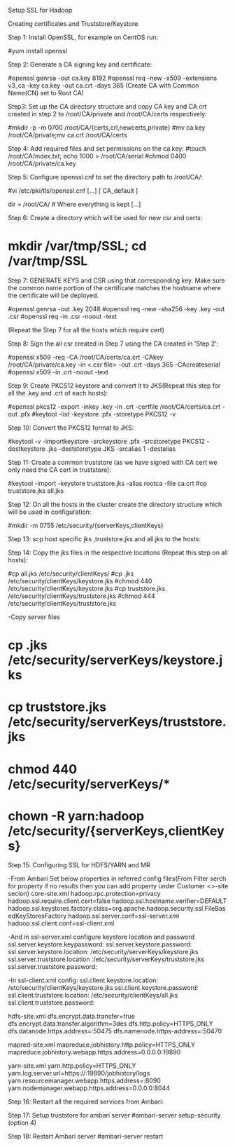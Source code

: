 Setup SSL for Hadoop

Creating certificates and Truststore/Keystore

Step 1: Install OpenSSL, for example on CentOS run:

#yum install openssl

Step 2: Generate a CA signing key and certificate:

#openssl genrsa -out ca.key 8192
#openssl req -new -x509 -extensions v3_ca -key ca.key -out ca.crt -days 365
(Create CA with Common Name(CN) set to Root CA)

Step3: Set up the CA directory structure and copy CA key and CA crt created in step 2 to /root/CA/private and /root/CA/certs respectively:

#mkdir -p -m 0700 /root/CA/{certs,crl,newcerts,private}
#mv ca.key /root/CA/private;mv ca.crt /root/CA/certs

Step 4: Add required files and set permissions on the ca.key:
#touch /root/CA/index.txt; echo 1000 > /root/CA/serial
#chmod 0400 /root/CA/private/ca.key

Step 5: Configure openssl.cnf to set the directory path to /root/CA/:

#vi /etc/pki/tls/openssl.cnf
[...]
[ CA_default ]

dir             = /root/CA/         # Where everything is kept
[...]


Step 6: Create a directory which will be used for new csr and certs: 

# mkdir /var/tmp/SSL; cd /var/tmp/SSL

Step 7: GENERATE KEYS and CSR using that corresponding key. Make sure the common name portion of the certificate matches the hostname where the certificate will be deployed.

#openssl genrsa -out <Hostname>.key 2048
#openssl req -new -sha256 -key <Hostname>.key  -out <Hostname>.csr
#openssl req -in <Hostname>.csr -noout -text

(Repeat the Step 7 for all the hosts which require cert)

 
Step 8:  Sign the all csr created in Step 7 using the CA created in 'Step 2': 

#openssl x509 -req -CA /root/CA/certs/ca.crt -CAkey /root/CA/private/ca.key -in <.csr file> -out <Hostname>.crt -days 365 -CAcreateserial
#openssl x509 -in <Hostname>.crt -noout -text

Step 9: Create PKCS12 keystore and convert it to JKS(Repeat this step for all the .key and .crt of each hosts): 

#openssl pkcs12 -export -inkey <hostname>.key -in <hostname>.crt -certfile /root/CA/certs/ca.crt -out <hostname>.pfx
#keytool -list -keystore <hostname>.pfx -storetype PKCS12 -v

Step 10: Convert the PKCS12 format to JKS: 

#keytool -v -importkeystore -srckeystore <hostname>.pfx -srcstoretype PKCS12 -destkeystore <hostname>.jks -deststoretype JKS -srcalias 1 -destalias <hostname>

Step 11: Create a common truststore (as we have signed with CA cert we only need the CA cert in truststore): 

#keytool -import -keystore truststore.jks -alias rootca -file ca.crt
#cp truststore.jks all.jks 


Step 12: On all the hosts in the cluster create the directory structure which will be used in configuration: 

#mkdir -m 0755 /etc/security/{serverKeys,clientKeys}

Step 13: scp host specific jks ,truststore.jks and all.jks to the hosts: 

Step 14: Copy the jks files in the respective locations (Repeat this step on all hosts): 

#cp all.jks /etc/security/clientKeys/
#cp <hostname>.jks /etc/security/clientKeys/keystore.jks
#chmod 440 /etc/security/clientKeys/keystore.jks
#cp truststore.jks /etc/security/clientKeys/truststore.jks
#chmod 444 /etc/security/clientKeys/truststore.jks

-Copy server files

# cp <hostname>.jks /etc/security/serverKeys/keystore.jks
# cp truststore.jks /etc/security/serverKeys/truststore.jks
# chmod 440 /etc/security/serverKeys/*
# chown -R yarn:hadoop /etc/security/{serverKeys,clientKeys}


Step 15: Configuring SSL for HDFS/YARN and MR

-From Ambari Set below properties in referred config files(From Filter serch for property if no results then you can add property under Customer <>-site secion)
core-site.xml
hadoop.rpc.protection=privacy
hadoop.ssl.require.client.cert=false
hadoop.ssl.hostname.verifier=DEFAULT
hadoop.ssl.keystores.factory.class=org.apache.hadoop.security.ssl.FileBasedKeyStoresFactory
hadoop.ssl.server.conf=ssl-server.xml
hadoop.ssl.client.conf=ssl-client.xml

-And in ssl-server.xml configure keystore location and password
ssl.server.keystore.keypassword: <keystore Key password>
ssl.server.keystore.password: <Keystore Password>
ssl.server.keystore.location: /etc/security/serverKeys/keystore.jks
ssl.server.truststore.location :/etc/security/serverKeys/truststore.jks
ssl.server.truststore.password: <truststore Password>

-In ssl-client.xml config:
ssl.client.keystore.location: /etc/security/clientKeys/keystore.jks
ssl.client.keystore.password: <keystorePassword>
ssl.client.truststore.location: /etc/security/clientKeys/all.jks
ssl.client.truststore.password: <TrustStorePassword>

hdfs-site.xml
dfs.encrypt.data.transfer=true
dfs.encrypt.data.transfer.algorithm=3des
dfs.http.policy=HTTPS_ONLY
dfs.datanode.https.address=<hostname>:50475
dfs.namenode.https-address=<hostname>:50470

mapred-site.xml
mapreduce.jobhistory.http.policy=HTTPS_ONLY
mapreduce.jobhistory.webapp.https.address=0.0.0.0:19890

yarn-site.xml
yarn.http.policy=HTTPS_ONLY
yarn.log.server.url=https://<mapred-history-server-host>:19890/jobhistory/logs
yarn.resourcemanager.webapp.https.address=<RM>:8090
yarn.nodemanager.webapp.https.address=0.0.0.0:8044

Step 16: Restart all the required services from Ambari: 

Step 17: Setup truststore for ambari server
#ambari-server setup-security (option 4)

Step 18: Restart Ambari server
#ambari-server restart
